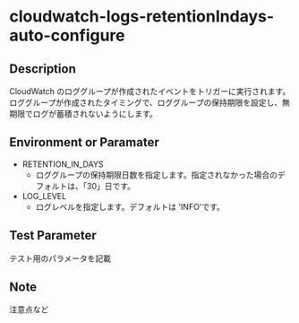 # cloudwatch-logs-retentionIndays-auto-configure

## Description
CloudWatch のロググループが作成されたイベントをトリガーに実行されます。ロググループが作成されたタイミングで、ロググループの保持期限を設定し、無期限でログが蓄積されないようにします。

## Environment or Paramater
- RETENTION_IN_DAYS
    - ロググループの保持期限日数を指定します。指定されなかった場合のデフォルトは、「30」日です。
- LOG_LEVEL
    - ログレベルを指定します。デフォルトは 'INFO'です。

## Test Parameter
テスト用のパラメータを記載

## Note
注意点など
